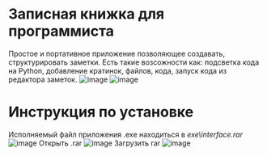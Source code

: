 # Записная книжка для программиста
Простое и портативное приложение позволяющее создавать, структурировать заметки. Есть такие возсожности как: подсветка кода на Python, добавление кратинок, файлов, кода, запуск кода из редактора заметок.
![image](https://github.com/user-attachments/assets/082c3426-bc28-49fe-bc57-8846bf459315)
![image](https://github.com/user-attachments/assets/8e03480e-897e-4aa7-844b-8306dd30a619)
# Инструкция по установке
Исполняемый файл приложения .exe находиться в *exe\interface.rar*
![image](https://github.com/user-attachments/assets/eed3f680-94c7-4ea8-839c-239d73ef2a78)
Открыть .rar
![image](https://github.com/user-attachments/assets/44080d0b-927b-4298-a0fd-06df5b225923)
Загрузить rar
![image](https://github.com/user-attachments/assets/ef0cebe0-7a5b-4f21-a0e6-2771b1926d9e)




